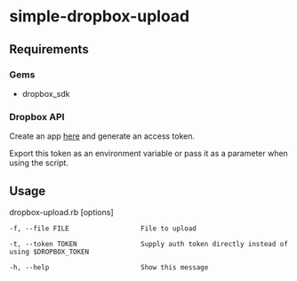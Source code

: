 # simple-dropbox-upload

## Requirements
### Gems
- dropbox_sdk

### Dropbox API
Create an app [here](https://www.dropbox.com/developers/apps) and generate an access token.

Export this token as an environment variable or pass it as a parameter when using the script.

## Usage
  dropbox-upload.rb [options]

    -f, --file FILE                  File to upload
    
    -t, --token TOKEN                Supply auth token directly instead of using $DROPBOX_TOKEN
    
    -h, --help                       Show this message
